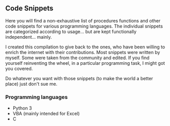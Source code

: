 ## Code Snippets

Here you will find a non-exhaustive list of procedures functions and other code snippets for various programming languages. The individual snippets are categorized according to usage... but are kept functionally independent... mainly.

I created this compilation to give back to the ones, who have been willing to enrich the internet with their contributions. Most snippets were written by myself. Some were taken from the community and edited. If you find yourself reinventing the wheel, in a particular programming task, I might got you covered.

Do whatever you want with those snippets (to make the world a better place) just don't sue me.

### Programming languages
- Python 3
- VBA (mainly intended for Excel)
- C
